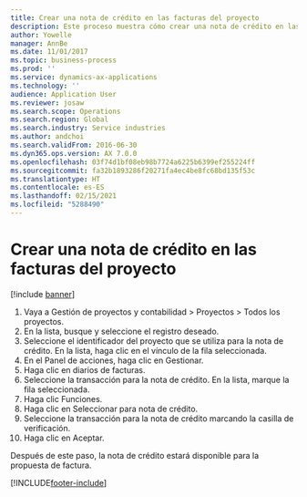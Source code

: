 ```yaml
---
title: Crear una nota de crédito en las facturas del proyecto
description: Este proceso muestra cómo crear una nota de crédito en las facturas del proyecto que se han registrado.
author: Yowelle
manager: AnnBe
ms.date: 11/01/2017
ms.topic: business-process
ms.prod: ''
ms.service: dynamics-ax-applications
ms.technology: ''
audience: Application User
ms.reviewer: josaw
ms.search.scope: Operations
ms.search.region: Global
ms.search.industry: Service industries
ms.author: andchoi
ms.search.validFrom: 2016-06-30
ms.dyn365.ops.version: AX 7.0.0
ms.openlocfilehash: 03f74d1bf08eb98b7724a6225b6399ef255224ff
ms.sourcegitcommit: fa32b1893286f20271fa4ec4be8fc68bd135f53c
ms.translationtype: HT
ms.contentlocale: es-ES
ms.lasthandoff: 02/15/2021
ms.locfileid: "5288490"
---
```

# <a name="create-a-credit-note-on-project-invoices"></a>Crear una nota de crédito en las facturas del proyecto

[!include [banner](../../includes/banner.md)]

1. Vaya a Gestión de proyectos y contabilidad > Proyectos > Todos los proyectos. 
2. En la lista, busque y seleccione el registro deseado. 
3. Seleccione el identificador del proyecto que se utiliza para la nota de crédito. En la lista, haga clic en el vínculo de la fila seleccionada. 
4. En el Panel de acciones, haga clic en Gestionar. 
5. Haga clic en diarios de facturas. 
6. Seleccione la transacción para la nota de crédito. En la lista, marque la fila seleccionada. 
7. Haga clic Funciones. 
8. Haga clic en Seleccionar para nota de crédito. 
9. Seleccione la transacción para la nota de crédito marcando la casilla de verificación.
10. Haga clic en Aceptar. 

Después de este paso, la nota de crédito estará disponible para la propuesta de factura.


[!INCLUDE[footer-include](../../includes/footer-banner.md)]